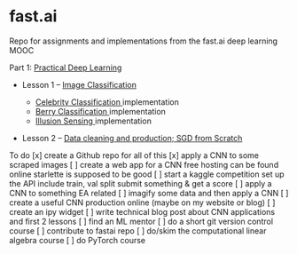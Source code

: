 # fast.ai
Repo for assignments and implementations from the fast.ai deep learning MOOC


Part 1: <a href = "https://github.com/anjay1101/fast.ai/blob/master/Practical_Deep_Learning_Notes.ipynb"> Practical Deep Learning <a>
* Lesson 1 – <a href = "https://course.fast.ai/videos/?lesson=1"> Image Classification 
   * <a href = https://github.com/anjay1101/fast.ai/blob/master/Celebrity_Classification.ipynb > Celebrity Classification <a> implementation
   * <a href = https://github.com/anjay1101/fast.ai/blob/master/Berry_Classif.ipynb > Berry Classification <a> implementation
   * <a href = https://github.com/anjay1101/fast.ai/blob/master/Illusion-Sensing.ipynb > Illusion Sensing <a> implementation

* Lesson 2 – <a href = "https://course.fast.ai/videos/?lesson=2"> Data cleaning and production; SGD from Scratch <a>

    
 
 To do
[x] create a Github repo for all of this
[x] apply a CNN to some scraped images
[ ] create a web app for a CNN
free hosting can be found online
starlette is supposed to be good
[ ] start a kaggle competition
set up the API
include train, val split
submit something & get a score
[ ] apply a CNN to something EA related
[ ] imagify some data and then apply a CNN
[ ] create a useful CNN production online (maybe on my website or blog)
[ ] create an ipy widget
[ ] write technical blog post about CNN applications and first 2 lessons
[ ] find an ML mentor
[ ] do a short git version control course
[ ] contribute to fastai repo
[ ] do/skim the computational linear algebra course
[ ] do PyTorch course
